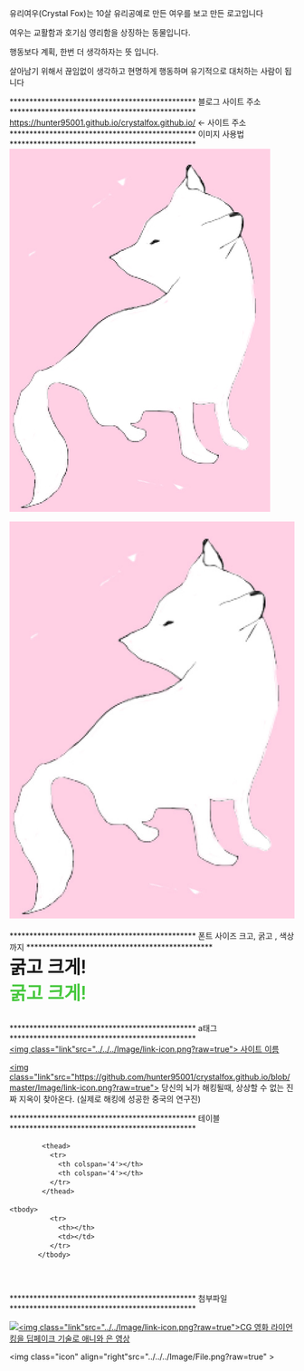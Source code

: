 유리여우(Crystal Fox)는 10살 유리공예로 만든 여우를 보고 만든 로고입니다

여우는 교활함과 호기심 영리함을 상징하는 동물입니다.

행동보다 계획, 한번 더 생각하자는 뜻 입니다.

살아남기 위해서 끊임없이 생각하고 현명하게 행동하며 유기적으로 대처하는 사람이 됩니다


*********************************************** 블로그 사이트 주소 ***********************************************<br>
<a href="https://hunter95001.github.io/crystalfox.github.io/">https://hunter95001.github.io/crystalfox.github.io/</a> <- 사이트 주소<br>
 *********************************************** 이미지 사용법 ***********************************************<br>
<img src="Image/Profile.png?raw=true"> 

<img src="Image/Profile.png?raw=true" width="1400"><br>
<br>
*********************************************** 폰트 사이즈 크고, 굵고 , 색상까지 ***********************************************	<br>
<font style="font-weight:600; font-size:32px;">굵고 크게!</font><br>
<font style="font-weight:600; font-size:32px;color:#47C83E;">굵고 크게!</font><br>
<br>

 *********************************************** a태그 ***********************************************<br>
  <a class=" posts" href="
  https://
  " target="_blank">
           <img class="link"src="../../../Image/link-icon.png?raw=true">
          사이트 이름
	   </a>
 <br>
 
  <a class="posts" href="
   https://www.youtube.com/watch?v=hVStqBhvXyY&list=LL&index=137
    " target="_blank">
           <img class="link"src="https://github.com/hunter95001/crystalfox.github.io/blob/master/Image/link-icon.png?raw=true">
           당신의 뇌가 해킹될때, 상상할 수 없는 진짜 지옥이 찾아온다. (실제로 해킹에 성공한 중국의 연구진)
           </a>  

*********************************************** 테이블 ***********************************************<br>	
<table>

            <thead>
              <tr>
                <th colspan='4'></th>
                <th colspan='4'></th>
              </tr>
            </thead>

	<tbody>
              <tr>
                <th></th>
                <td></td> 
              </tr> 
           </tbody> 

 </table><br />
 
 *********************************************** 첨부파일 ***********************************************<br>
  <link rel="stylesheet" type="text/css" href="../../../CSS/Attach.css">
  <a href="
  주소
  "target="_blank"><div  class ="attachment"><img  class="icon" align="left"  src="../../../Image/Folder.png?raw=true" > 
		<font class="attach-text">
			
<a class="posts" href="https://hunter95001.github.io/crystalfox.github.io/Posts/NEWS/A.I/02.html" target="_blank"><img class="link"src="../../Image/link-icon.png?raw=true">CG 영화 라이언킹을 딥페이크 기술로 애니와 은 영상</a><br>
	
</font><img class="icon" align="right"src="../../../Image/File.png?raw=true" ></div></a>      
	    


